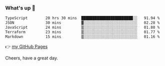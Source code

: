 ### What's up 👋

<!--START_SECTION:waka-->

```txt
TypeScript        20 hrs 30 mins  ███████████████████████░░   91.94 %
JSON              30 mins         ▓░░░░░░░░░░░░░░░░░░░░░░░░   02.28 %
JavaScript        24 mins         ▒░░░░░░░░░░░░░░░░░░░░░░░░   01.80 %
Terraform         23 mins         ▒░░░░░░░░░░░░░░░░░░░░░░░░   01.77 %
Markdown          15 mins         ▒░░░░░░░░░░░░░░░░░░░░░░░░   01.16 %
```

<!--END_SECTION:waka-->

👉 [my GitHub Pages](https://ykzhukian.github.io)

Cheers, have a great day.

